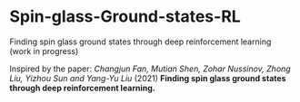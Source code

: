 # Spin-glass-Ground-states-RL
Finding spin glass ground states through deep reinforcement learning
\
(work in progress)

Inspired by the paper:
*Changjun Fan, Mutian Shen, Zohar Nussinov, Zhong Liu, Yizhou Sun and Yang-Yu Liu* (2021) **Finding spin glass ground states through deep reinforcement learning.** 
